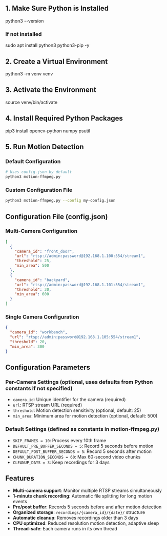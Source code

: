 ## 1. Make Sure Python is Installed
python3 --version

### If not installed
sudo apt install python3 python3-pip -y

## 2. Create a Virtual Environment
python3 -m venv venv

## 3.  Activate the Environment
source venv/bin/activate

## 4. Install Required Python Packages
pip3 install opencv-python numpy psutil

## 5. Run Motion Detection

### Default Configuration
```bash
# Uses config.json by default
python3 motion-ffmpeg.py
```

### Custom Configuration File
```bash
python3 motion-ffmpeg.py --config my-config.json
```

## Configuration File (config.json)

### Multi-Camera Configuration
```json
[
  {
    "camera_id": "front_door",
    "url": "rtsp://admin:password@192.168.1.100:554/stream1",
    "threshold": 25,
    "min_area": 500
  },
  {
    "camera_id": "backyard",
    "url": "rtsp://admin:password@192.168.1.101:554/stream1",
    "threshold": 30,
    "min_area": 600
  }
]
```

### Single Camera Configuration
```json
{
  "camera_id": "workbench",
  "url": "rtsp://admin:password@192.168.1.105:554/stream1",
  "threshold": 20,
  "min_area": 300
}
```

## Configuration Parameters

### Per-Camera Settings (optional, uses defaults from Python constants if not specified)
- `camera_id`: Unique identifier for the camera (required)
- `url`: RTSP stream URL (required)
- `threshold`: Motion detection sensitivity (optional, default: 25)
- `min_area`: Minimum area for motion detection (optional, default: 500)

### Default Settings (defined as constants in motion-ffmpeg.py)
- `SKIP_FRAMES = 10`: Process every 10th frame
- `DEFAULT_PRE_BUFFER_SECONDS = 5`: Record 5 seconds before motion
- `DEFAULT_POST_BUFFER_SECONDS = 5`: Record 5 seconds after motion
- `CHUNK_DURATION_SECONDS = 60`: Max 60-second video chunks
- `CLEANUP_DAYS = 3`: Keep recordings for 3 days

## Features
- **Multi-camera support**: Monitor multiple RTSP streams simultaneously
- **1-minute chunk recording**: Automatic file splitting for long motion events
- **Pre/post buffer**: Records 5 seconds before and after motion detection
- **Organized storage**: `recordings/{camera_id}/{date}/` structure
- **Automatic cleanup**: Removes recordings older than 3 days
- **CPU optimized**: Reduced resolution motion detection, adaptive sleep
- **Thread-safe**: Each camera runs in its own thread
